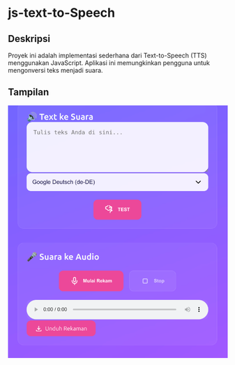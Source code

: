 # js-text-to-Speech

## Deskripsi
Proyek ini adalah implementasi sederhana dari Text-to-Speech (TTS) menggunakan JavaScript. Aplikasi ini memungkinkan pengguna untuk mengonversi teks menjadi suara.

## Tampilan

![test](test.png)